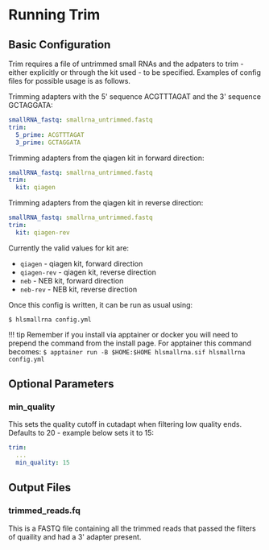 # Running Trim

## Basic Configuration

Trim requires a file of untrimmed small RNAs and the adpaters to trim - either explicitly or through the kit used - to be specified. Examples of config files for  possible usage is as follows.

Trimming adapters with the 5' sequence ACGTTTAGAT and the 3' sequence GCTAGGATA:

```yaml
smallRNA_fastq: smallrna_untrimmed.fastq
trim:
  5_prime: ACGTTTAGAT
  3_prime: GCTAGGATA
```

Trimming adapters from the qiagen kit in forward direction:

```yaml
smallRNA_fastq: smallrna_untrimmed.fastq
trim:
  kit: qiagen
```

Trimming adapters from the qiagen kit in reverse direction:

```yaml
smallRNA_fastq: smallrna_untrimmed.fastq
trim:
  kit: qiagen-rev
```

Currently the valid values for kit are:

- `qiagen` - qiagen kit, forward direction
- `qiagen-rev` - qiagen kit, reverse direction
- `neb` - NEB kit, forward direction 
- `neb-rev` - NEB kit, reverse direction

Once this config is written, it can be run as usual using:

```
$ hlsmallrna config.yml
```

!!! tip
    Remember if you install via apptainer or docker you will need to prepend the command from the install page. For apptainer this command becomes:
    ```
    $ apptainer run -B $HOME:$HOME hlsmallrna.sif hlsmallrna config.yml
    ```

## Optional Parameters
### min_quality
This sets the quality cutoff in cutadapt when filtering low quality ends. Defaults to 20 - example below sets it to 15:

```yaml
trim:
  ...
  min_quality: 15
```

## Output Files
### trimmed_reads.fq

This is a FASTQ file containing all the trimmed reads that passed the filters of quaility and had a 3' adapter present.